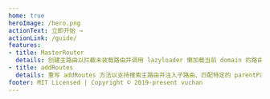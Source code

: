 ```yaml
---
home: true
heroImage: /hero.png
actionText: 立即开始 →
actionLink: /guide/
features:
- title: MasterRouter
  details: 创建主路由以拦截未装载路由并调用 lazyloader 懒加载当前 domain 的路由资源，并动态注入到当前应用。
- title: addRoutes
  details: 重写 addRoutes 方法以支持搜索主路由并注入子路由、匹配特定的 parentPath 并重置 vue-router 内部的 `matcher`。
footer: MIT Licensed | Copyright © 2019-present vuchan
---
```

